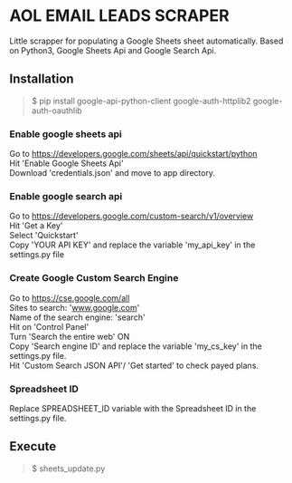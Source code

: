 # AOL EMAIL LEADS SCRAPER

Little scrapper for populating a Google Sheets sheet automatically. Based on Python3, Google Sheets Api and Google Search Api.


## Installation

>$ pip install google-api-python-client google-auth-httplib2 google-auth-oauthlib


### Enable google sheets api

Go to https://developers.google.com/sheets/api/quickstart/python  
Hit 'Enable Google Sheets Api'  
Download 'credentials.json' and move to app directory.  

### Enable google search api

Go to https://developers.google.com/custom-search/v1/overview  
Hit 'Get a Key'  
Select 'Quickstart'  
Copy 'YOUR API KEY' and replace the variable 'my_api_key' in the settings.py file  

### Create Google Custom Search Engine

Go to https://cse.google.com/all  
Sites to search: 'www.google.com'  
Name of the search engine: 'search'  
Hit on 'Control Panel'  
Turn 'Search the entire web' ON  
Copy 'Search engine ID' and replace the variable 'my_cs_key' in the settings.py file.  
Hit 'Custom Search JSON API'/ 'Get started' to check payed plans.  

### Spreadsheet ID 

Replace SPREADSHEET_ID variable with the Spreadsheet ID in the settings.py file.  

## Execute

>$ sheets_update.py



